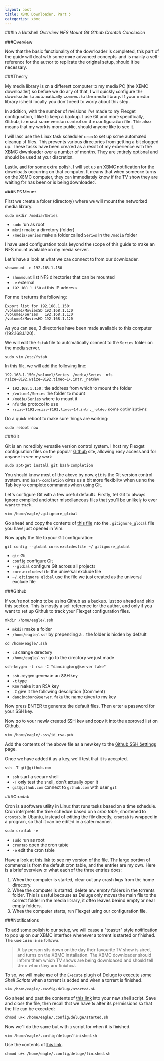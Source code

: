 ```yaml
---
layout: post
title: XBMC Downloader, Part 5
categories: xbmc
---
```


###In a Nutshell
_Overview_
_NFS Mount_
_Git_
_Github_
_Crontab_
_Conclusion_

###Overview

Now that the basic functionality of the downloader is completed, this part of the guide will deal with some more advanced concepts, and is mainly a self-reference for the author to replicate the original setup, should it be necessary.

###Theory

My media library is on a different computer to my media PC (the XBMC downloader) so before we do any of that, I will quickly configure the downloader to automatically connect to the media library. If your media library is held locally, you don't need to worry about this step.

In addition, with the number of revisions I've made to my Flexget configuration, I like to keep a backup. I use Git and more specifically, Github, to enact some version control on the configuration file. This also means that my work is more public, should anyone like to see it.

I will laso use the Linux task scheduler `cron` to set up some automated cleanup of files. This prevents various directories from getting a bit clogged up. These tasks have been created as a result of my experience with the XBMC downloader over a number of months. They are entirely optional and should be used at your discretion.

Lastly, and for some extra polish, I will set up an XBMC notification for the downloads occurring on that computer. It means that when someone turns on the XBMC computer, they can immediately know if the TV show they are waiting for has been or is being downloaded.

###NFS Mount

First we create a folder (directory) where we will mount the networked media library.

`sudo mkdir /media/Series`

- `sudo` run as root
- `mkrir` make a directory (folder)
- `/media/Series` make a folder called `Series` in the `/media` folder

I have used configuration tools beyond the scope of this guide to make an NFS mount available on my media server.

Let's have a look at what we can connect to from our downloader.

`showmount -e 192.168.1.150`

- `showmount` list NFS directories that can be mounted
- `-e` external
- `192.168.1.150` at this IP address

For me it returns the following:

    Export list for 192.168.1.150:
    /volume1/MoviesSD 192.168.1.120
    /volume1/Series   192.168.1.120
    /volume1/MoviesHD 192.168.1.120

As you can see, 3 directories have been made available to this computer (192.168.1.120).

We will edit the `fstab` file to automatically connect to the `Series` folder on the media server.

`sudo vim /etc/fstab`

In this file, we will add the following line:

    192.168.1.150:/volume1/Series  /media/Series  nfs
    rsize=8192,wsize=8192,timeo=14,intr,_netdev

- `192.168.1.150:` the address from which to mount the folder
- `/volume1/Series` the folder to mount
- `/media/Series` where to mount it
- `nfs` the protocol to use
- `rsize=8192,wsize=8192,timeo=14,intr,_netdev` some optimisations

Do a quick reboot to make sure things are working:

`sudo reboot now`

###Git

Git is an incredibly versatile version control system. I host my Flexget configuration files on the popular [Github](http://www.github.com) site, allowing easy access and for anyone to see my work.

`sudo apt-get install git bash-completion`

You should know most of the above by now. `git` is the Git version control system, and `bash-completion` gives us a bit more flexibility when using the Tab key to complete commands when using Git.

Let's configure Git with a few useful defaults. Firstly, tell Git to always ignore compiled and other miscellaneous files that you'll be unlikely to ever want to track.

`vim /home/eagle/.gitignore_global`

Go ahead and copy the contents of [this file](https://gist.githubusercontent.com/octocat/9257657/raw/c91b435be351fcdff00f6f97f20824d0286b99ef/.gitignore) into the `.gitignore_global` file you have just opened in Vim.

Now apply the file to your Git configuration:

`git config --global core.excludesfile ~/.gitignore_global`

- `git` Git
- `config` configure Git
- `--global` configure Git across all projects
- `core.excludesfile` the universal exclude file
- `~/.gitignore_global` use the file we just created as the universal exclude file

###Github

If you're not going to be using Github as a backup, just go ahead and skip this section. This is mostly a self reference for the author, and only if you want to set up Github to track your Flexget configuration files.

`mkdir /home/eagle/.ssh`

- `mkdir` make a folder
- `/home/eagle/.ssh` by prepending a `.` the folder is hidden by default

`cd /home/eagle/.ssh`

- `cd` change directory
- `/home/eagle/.ssh` go to the directory we just made

`ssh-keygen -t rsa -C "dancingborg@server.fake"`

- `ssh-keygen` generate an SSH key
- `-t` type
- `RSA` make it an RSA key
- `-C` give it the following description (Comment)
- `dancingborg@server.fake` the name given to my key

Now press ENTER to generate the default files. Then enter a password for your SSH key.

Now go to your newly created SSH key and copy it into the approved list on Github.

`vim /home/eagle/.ssh/id_rsa.pub`

Add the contents of the above file as a new key to the [Github SSH Settings](https://github.com/settings/ssh) page.

Once we have added it as a key, we'll test that it is accepted.

`ssh -T git@github.com`

- `ssh` start a secure shell
- `-T` only test the shell, don't actually open it
- `git@github.com` connect to `github.com` with user `git`

###Crontab

Cron is a software utility in Linux that runs tasks based on a time schedule. Cron interprets the time schedule based on a *cron table*, shortened to `crontab`. In Ubuntu, instead of editing the file directly, `crontab` is wrapped in a program, so that it can be edited in a safer manner.

`sudo crontab -e`

- `sudo` run as root
- `crontab` open the cron table
- `-e` edit the cron table

Have a look at [this link]() to see my version of the file. The large portion of comments is from the default cron table, and the entries are my own. Here is a brief overview of what each of the three entries does:

1.  When the computer is started, clear out any crash logs from the home directory.
2.  When the computer is started, delete any empty folders in the torrents folder. This is useful because as Deluge only moves the main file to the correct folder in the media library, it often leaves behind empty or near empty folders.
3.  When the computer starts, run Flexget using our configuration file.

###Notifications

To add some polish to our setup, we will cause a "toaster" style notification to pop up on our XBMC interface whenever a torrent is started or finished. The use case is as follows:

> A lay person sits down on the day their favourite TV show is aired, and turns on the XBMC installation. The XBMC downloader should inform them which TV shows are being downloaded and should tell them when they are finished.

To so, we will make use of the `Execute` plugin of Deluge to execute some *Shell Scripts* when a torrent is added and when a torrent is finished.

`vim /home/eagle/.config/deluge/started.sh`

Go ahead and past the contents of [this link]() into your new shell script. Save and close the file, then recall that we have to alter its permissions so that the file can be executed:

`chmod u+x /home/eagle/.config/deluge/started.sh`

Now we'll do the same but with a script for when it is finished.

`vim /home/eagle/.config/deluge/finished.sh`

Use the contents of [this link]().

`chmod u+x /home/eagle/.config/deluge/finished.sh`
